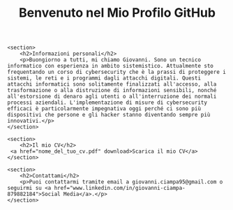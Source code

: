 <!DOCTYPE html>
<html lang="en">
<head>
    <meta charset="UTF-8">
    <meta name="viewport" content="width=device-width, initial-scale=1.0">
    <title>PORTFOLIO CIAMPA</title>
</head>
<body>
    <header>
        <h1>Benvenuto nel Mio Profilo GitHub</h1>
    </header>
    
    <section>
        <h2>Informazioni personali</h2>
        <p>Buongiorno a tutti, mi chiamo Giovanni. Sono un tecnico informatico con esperienza in ambito sistemistico. Attualmente sto frequentando un corso di cybersecurity che è la prassi di proteggere i sistemi, le reti e i programmi dagli attacchi digitali. Questi attacchi informatici sono solitamente finalizzati all'accesso, alla trasformazione o alla distruzione di informazioni sensibili, nonché all'estorsione di denaro agli utenti o all'interruzione dei normali processi aziendali. L'implementazione di misure di cybersecurity efficaci è particolarmente impegnativa oggi perché ci sono più dispositivi che persone e gli hacker stanno diventando sempre più innovativi.</p>
    </section>
    
    <section>
        <h2>Il mio CV</h2>
     <a href="nome_del_tuo_cv.pdf" download>Scarica il mio CV</a>
    </section>
    
    <section>
        <h2>Contattami</h2>
        <p>Puoi contattarmi tramite email a giovanni.ciampa95@gmail.com o seguirmi su <a href="www.linkedin.com/in/giovanni-ciampa-879882184">Social Media</a>.</p>
    </section>
</body>
</html>
